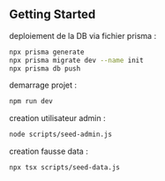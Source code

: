 ## Getting Started




deploiement de la DB via fichier prisma : 

```bash
npx prisma generate
npx prisma migrate dev --name init
npx prisma db push

```

demarrage projet :

```bash
npm run dev

```

creation utilisateur admin :

```bash
node scripts/seed-admin.js
```

creation fausse data  : 
```bash
npx tsx scripts/seed-data.js
```
